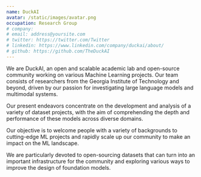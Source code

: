 ```yaml
---
name: DuckAI
avatar: /static/images/avatar.png
occupation: Research Group
# company: 
# email: address@yoursite.com
# twitter: https://twitter.com/Twitter
# linkedin: https://www.linkedin.com/company/duckai/about/
# github: https://github.com/TheDuckAI
---
```


We are DuckAI, an open and scalable academic lab and open-source community working on various Machine Learning projects. 
Our team consists of researchers from the Georgia Institute of Technology and beyond, driven by our passion for investigating large language models and multimodal systems. 


Our present endeavors concentrate on the development and analysis of a variety of dataset projects, with the aim of comprehending the depth and performance of these models across diverse domains. 

Our objective is to welcome people with a variety of backgrounds to cutting-edge ML projects and rapidly scale up our community to make an impact on the ML landscape. 

We are particularly devoted to open-sourcing datasets that can turn into an important infrastructure for the community and exploring various ways to improve the design of foundation models.